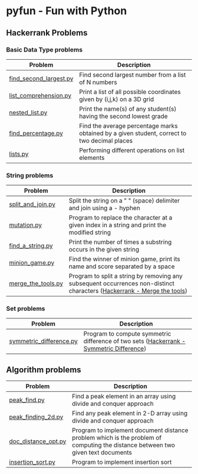 # pyfun - Fun with Python

## Hackerrank Problems

### Basic Data Type problems

| Problem  | Description |
| ------------- | ------------- |
| [find_second_largest.py](/hackerrank/basic_problems/find_second_largest.py)   | Find second largest number from a list of N numbers |
| [list_comprehension.py](/hackerrank/basic_problems/list_comprehension.py)   | Print a list of all possible coordinates given by (i,j,k) on a 3D grid  |
| [nested_list.py](/hackerrank/basic_problems/nested_list.py)   | Print the name(s) of any student(s) having the second lowest grade |
| [find_percentage.py](/hackerrank/basic_problems/find_percentage.py)   | Find the average percentage marks obtained by a given student, correct to two decimal places |
| [lists.py](/hackerrank/basic_problems/lists.py)   | Performing different operations on list elements |

### String problems

| Problem  | Description |
| ------------- | ------------- |
| [split_and_join.py](/hackerrank/strings/split_and_join.py)   | Split the string on a " " (space) delimiter and join using a - hyphen |
| [mutation.py](/hackerrank/strings/mutation.py)   | Program to replace the character at a given index in a string and print the modified string |
| [find_a_string.py](/hackerrank/strings/find_a_string.py)   | Print the number of times a substring occurs in the given string |
| [minion_game.py](/hackerrank/strings/minion_game.py)   | Find the winner of minion game, print its name and score separated by a space |
| [merge_the_tools.py](/hackerrank/strings/merge_the_tools.py)   | Program to split a string by removing any subsequent occurrences non-distinct characters ([Hackerrank - Merge the tools](https://www.hackerrank.com/challenges/merge-the-tools)) |

### Set problems

| Problem  | Description |
| ------------- | ------------- |
| [symmetric_difference.py](/hackerrank/sets/symmetric_difference.py)   | Program to compute symmetric difference of two sets ([Hackerrank - Symmetric Difference](https://www.hackerrank.com/challenges/symmetric-difference)) |


## Algorithm problems
| Problem  | Description |
| ------------- | ------------- |
| [peak_find.py](Algorithms/peak_find.py)   | Find a peak element in an array using divide and conquer approach |
| [peak_finding_2d.py](Algorithms/peak_finding_2d.py)   | Find any peak element in 2-D array using divide and conquer approach |
| [doc_distance_opt.py](Algorithms/doc_distance_opt.py)   | Program to implement document distance problem which is the problem of computing the distance between two given text documents |
| [insertion_sort.py](Algorithms/insertion_sort.py)   | Program to implement insertion sort  |